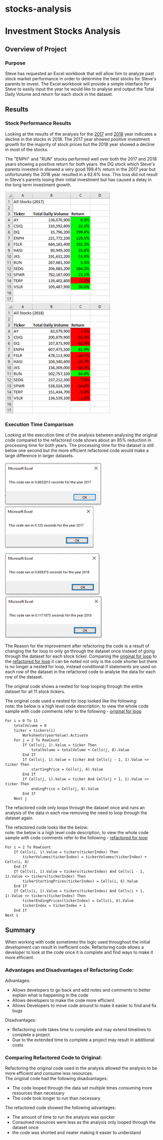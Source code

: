 # stocks-analysis

# Investment Stocks Analysis

## Overview of Project

### Purpose
Steve has requested an Excel workbook that will allow him to analyze past stock market performance in order to determine the best stocks for Steve's parents to invest.
The Excel workbook will provide a simple interface for Steve to easily input the year he would like to analyse and output the Total Daily Volume and return for each stock in the dataset.


## Results

### Stock Performance Results
Looking at the results of the analysis for the [2017](/Resources/VBA_Challenge_Stocks_2017.PNG) and [2018](/Resources/VBA_Challenge_Stocks_2018.PNG) year indicates a decline in the stocks in 2018. The 2017 year showed positive investment growth for the majority of stock prices but the 2018 year showed a decline in most of the stocks.

The "ENPH" and "RUN" stocks performed well over both the 2017 and 2018 years showing a positive return for both years.
the DQ stock which Steve's parents invested in showed a very good 199.4% return in the 2017 year but unfortunately the 2018
year resulted in a 62.6% loss. This loss did not result in Steve's parents losing their initial investment but has caused a delay
in the long term investment growth.

![2017](/Resources/VBA_Challenge_Stocks_2017.PNG) ![2018](/Resources/VBA_Challenge_Stocks_2018.PNG)

### Execution Time Comparison
Looking at the execution time of the analysis between analysing the original code compared to the refactored code shows about an 85% reduction in processing time for both years.
The processing time for this dataset is still below one second but the more efficient refactored code would make a large difference in larger datasets.

![2017 Original Code Runtime](/Resources/VBA_Challenge_2017_Orig.PNG) ![2017 Refactored Code Runtime](/Resources/VBA_Challenge_2017.PNG) 

![2018 Original Code Runtime](/Resources/VBA_Challenge_2018_Orig.PNG) ![2018 Refactored Code Runtime](/Resources/VBA_Challenge_2018.PNG)

The Reason for the improvement after refactoring the code is a result of changing the for loop to only go through the dataset once instead of going through the dataset for each stock ticker.
Comparing the [original for loop](/Resources/VBA_Challenge_Original_forloop.PNG) to the [refactored for loop](/Resources/VBA_Challenge_Refactored_forloop.PNG) it can be noted not only is the code shorter but there is no longer a nested for loop, instead conditional if statements are used on each row of the dataset in the refactored code to analyse the data for each row of the dataset.

The original code shows a nested for loop looping through the entire dataset for all 11 stock tickers. 
 
The original code used a nested for loop looked like the following:  
note: the below is a high level code description, to view the whole code sample with code comments refer to the following - [original for loop](/Resources/VBA_Challenge_Original_forloop.PNG)
```
For i = 0 To 11
	totalVolume = 0
	ticker = tickers(i)
		Worksheets(yearValue).Activate
	For j = 2 To RowCount
		If Cells(j, 1).Value = ticker Then
			totalVolume = totalVolume + Cells(j, 8).Value
		End If
		If Cells(j, 1).Value = ticker And Cells(j - 1, 1).Value <> ticker Then
			startingPrice = Cells(j, 6).Value
		End If
		If Cells(j, 1).Value = ticker And Cells(j + 1, 1).Value <> ticker Then
			endingPrice = Cells(j, 6).Value
		End If
	Next j
```

The refactored code only loops through the dataset once and runs an analysis of the data in each row removing the need to loop through the dataset again.  

The refactored code looks like the below:  
note: the below is a high level code description, to view the whole code sample with code comments refer to the following - [refactored for loop](/Resources/VBA_Challenge_Refactored_forloop.PNG)
```
For i = 2 To RowCount
	If Cells(i, 1).Value = tickers(tickerIndex) Then
		tickerVolumes(tickerIndex) = tickerVolumes(tickerIndex) + Cells(i, 8)
	End If
	If Cells(i, 1).Value = tickers(tickerIndex) And Cells(i - 1, 1).Value <> tickers(tickerIndex) Then
		tickerStartingPrices(tickerIndex) = Cells(i, 6).Value
	End If
	If Cells(i, 1).Value = tickers(tickerIndex) And Cells(i + 1, 1).Value <> tickers(tickerIndex) Then
		tickerEndingPrices(tickerIndex) = Cells(i, 6).Value
		tickerIndex = tickerIndex + 1
	End If
Next i
```


## Summary
When working with code sometimes the logic used throughout the initial development can result in inefficient code.
Refactoring code allows a developer to look at the code once it is complete and find ways to make it more efficient.

### Advantages and Disadvantages of Refactoring Code:

Advantages:
 - Allows developers to go back and add notes and comments to better explain what is happening in the code
 - Allows developers to make the code more efficient
 - Allows Developers to move code around to make it easier to find and fix bugs

Disadvantages:
 - Refactoring code takes time to complete and may extend timelines to complete a project
 - Due to the extended time to complete a project may result in additional costs

### Comparing Refactored Code to Original:
Refactoring the original code used in the analysis allowed the analysis to be more efficient and consume less resources.  
The original code had the following disadvantages:
 - The code looped through the data set multiple times consuming more resources than necessary
 - The code took longer to run than necessary

The refactored code showed the following advantages:
 - The amount of time to run the analysis was quicker
 - Consumed resources were less as the analysis only looped through the dataset once
 - the code was shorted and neater making it easier to understand
